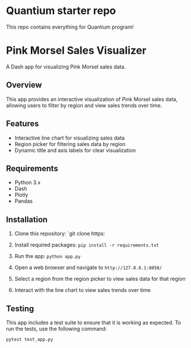 # Quantium starter repo
This repo contains everything for Quantium  program! 
# Pink Morsel Sales Visualizer

A Dash app for visualizing Pink Morsel sales data.

## Overview
This app provides an interactive visualization of Pink Morsel sales data, allowing users to filter by region and view sales trends over time.

## Features
* Interactive line chart for visualizing sales data
* Region picker for filtering sales data by region
* Dynamic title and axis labels for clear visualization

## Requirements
* Python 3.x
* Dash
* Plotly
* Pandas

## Installation
1. Clone this repository: `git clone https:                                                            
2. Install required packages: `pip install -r requirements.txt`
3. Run the app: `python app.py`

        
1. Open a web browser and navigate to `http://127.0.0.1:8050/`
2. Select a region from the region picker to view sales data for that region
3. Interact with the line chart to view sales trends over time

## Testing
This app includes a test suite to ensure that it is working as expected. To run the tests, use the following command:

```bash
pytest test_app.py
